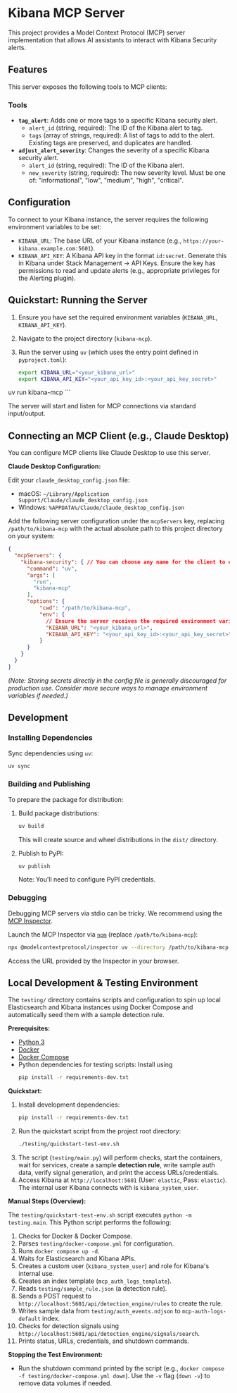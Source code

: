 # Kibana MCP Server

This project provides a Model Context Protocol (MCP) server implementation that allows AI assistants to interact with Kibana Security alerts.

## Features

This server exposes the following tools to MCP clients:

### Tools

*   **`tag_alert`**: Adds one or more tags to a specific Kibana security alert.
    *   `alert_id` (string, required): The ID of the Kibana alert to tag.
    *   `tags` (array of strings, required): A list of tags to add to the alert. Existing tags are preserved, and duplicates are handled.
*   **`adjust_alert_severity`**: Changes the severity of a specific Kibana security alert.
    *   `alert_id` (string, required): The ID of the Kibana alert.
    *   `new_severity` (string, required): The new severity level. Must be one of: "informational", "low", "medium", "high", "critical".

## Configuration

To connect to your Kibana instance, the server requires the following environment variables to be set:

*   `KIBANA_URL`: The base URL of your Kibana instance (e.g., `https://your-kibana.example.com:5601`).
*   `KIBANA_API_KEY`: A Kibana API key in the format `id:secret`. Generate this in Kibana under Stack Management -> API Keys. Ensure the key has permissions to read and update alerts (e.g., appropriate privileges for the Alerting plugin).

## Quickstart: Running the Server

1.  Ensure you have set the required environment variables (`KIBANA_URL`, `KIBANA_API_KEY`).
2.  Navigate to the project directory (`kibana-mcp`).
3.  Run the server using `uv` (which uses the entry point defined in `pyproject.toml`):

    ```bash
    export KIBANA_URL="<your_kibana_url>"
    export KIBANA_API_KEY="<your_api_key_id>:<your_api_key_secret>"
uv run kibana-mcp
    ```

The server will start and listen for MCP connections via standard input/output.

## Connecting an MCP Client (e.g., Claude Desktop)

You can configure MCP clients like Claude Desktop to use this server.

**Claude Desktop Configuration:**

Edit your `claude_desktop_config.json` file:

*   macOS: `~/Library/Application Support/Claude/claude_desktop_config.json`
*   Windows: `%APPDATA%/Claude/claude_desktop_config.json`

Add the following server configuration under the `mcpServers` key, replacing `/path/to/kibana-mcp` with the actual absolute path to this project directory on your system:

```json
{
  "mcpServers": {
    "kibana-security": { // You can choose any name for the client to display
      "command": "uv",
      "args": [
        "run",
        "kibana-mcp"
      ],
      "options": {
          "cwd": "/path/to/kibana-mcp",
          "env": {
            // Ensure the server receives the required environment variables
            "KIBANA_URL": "<your_kibana_url>",
            "KIBANA_API_KEY": "<your_api_key_id>:<your_api_key_secret>"
          }
      }
    }
  }
}
```

*(Note: Storing secrets directly in the config file is generally discouraged for production use. Consider more secure ways to manage environment variables if needed.)*

## Development

### Installing Dependencies

Sync dependencies using `uv`:

```bash
uv sync
```

### Building and Publishing

To prepare the package for distribution:

1.  Build package distributions:
    ```bash
    uv build
    ```
    This will create source and wheel distributions in the `dist/` directory.

2.  Publish to PyPI:
    ```bash
    uv publish
    ```
    Note: You'll need to configure PyPI credentials.

### Debugging

Debugging MCP servers via stdio can be tricky. We recommend using the [MCP Inspector](https://github.com/modelcontextprotocol/inspector).

Launch the MCP Inspector via [`npm`](https://docs.npmjs.com/downloading-and-installing-node-js-and-npm) (replace `/path/to/kibana-mcp`):

```bash
npx @modelcontextprotocol/inspector uv --directory /path/to/kibana-mcp run kibana-mcp
```

Access the URL provided by the Inspector in your browser.

## Local Development & Testing Environment

The `testing/` directory contains scripts and configuration to spin up local Elasticsearch and Kibana instances using Docker Compose and automatically seed them with a sample detection rule.

**Prerequisites:**

*   [Python 3](https://www.python.org/)
*   [Docker](https://docs.docker.com/get-docker/)
*   [Docker Compose](https://docs.docker.com/compose/install/)
*   Python dependencies for testing scripts: Install using
    ```bash
    pip install -r requirements-dev.txt
    ```

**Quickstart:**

1.  Install development dependencies:
    ```bash
    pip install -r requirements-dev.txt
    ```
2.  Run the quickstart script from the project root directory:
    ```bash
    ./testing/quickstart-test-env.sh
    ```
3.  The script (`testing/main.py`) will perform checks, start the containers, wait for services, create a sample **detection rule**, write sample auth data, verify signal generation, and print the access URLs/credentials.
4.  Access Kibana at `http://localhost:5601` (User: `elastic`, Pass: `elastic`). The internal user Kibana connects with is `kibana_system_user`.

**Manual Steps (Overview):**

The `testing/quickstart-test-env.sh` script executes `python -m testing.main`. This Python script performs the following:
1.  Checks for Docker & Docker Compose.
2.  Parses `testing/docker-compose.yml` for configuration.
3.  Runs `docker compose up -d`.
4.  Waits for Elasticsearch and Kibana APIs.
5.  Creates a custom user (`kibana_system_user`) and role for Kibana's internal use.
6.  Creates an index template (`mcp_auth_logs_template`).
7.  Reads `testing/sample_rule.json` (a detection rule).
8.  Sends a POST request to `http://localhost:5601/api/detection_engine/rules` to create the rule.
9.  Writes sample data from `testing/auth_events.ndjson` to `mcp-auth-logs-default` index.
10. Checks for detection signals using `http://localhost:5601/api/detection_engine/signals/search`.
11. Prints status, URLs, credentials, and shutdown commands.

**Stopping the Test Environment:**

*   Run the shutdown command printed by the script (e.g., `docker compose -f testing/docker-compose.yml down`). Use the `-v` flag (`down -v`) to remove data volumes if needed.